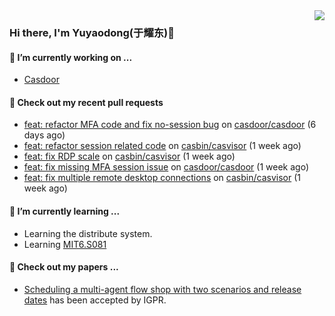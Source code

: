 <img align="right" src="https://github-readme-stats.vercel.app/api?username=leo220yuyaodog&show_icons=true&icon_color=805AD5&text_color=718096&bg_color=ffffff&hide_title=true" />

### Hi there, I'm Yuyaodong(于耀东)👋
#### 🔭 I’m currently working on ...
- [Casdoor](https://github.com/casdoor)

#### 🔨 Check out my recent pull requests

- [feat: refactor MFA code and fix no-session bug](https://github.com/casdoor/casdoor/pull/2676) on [casdoor/casdoor](https://github.com/casdoor/casdoor) (6 days ago)
- [feat: refactor session related code](https://github.com/casbin/casvisor/pull/57) on [casbin/casvisor](https://github.com/casbin/casvisor) (1 week ago)
- [feat: fix RDP scale](https://github.com/casbin/casvisor/pull/56) on [casbin/casvisor](https://github.com/casbin/casvisor) (1 week ago)
- [feat: fix missing MFA session issue](https://github.com/casdoor/casdoor/pull/2667) on [casdoor/casdoor](https://github.com/casdoor/casdoor) (1 week ago)
- [feat: fix multiple remote desktop connections](https://github.com/casbin/casvisor/pull/51) on [casbin/casvisor](https://github.com/casbin/casvisor) (1 week ago)

#### 🌱 I’m currently learning ...
- Learning the distribute system.
- Learning [MIT6.S081](https://pdos.csail.mit.edu/6.828/2021/schedule.html)

#### 📜 Check out my papers ...
- [Scheduling a multi-agent flow shop with two scenarios and release dates](https://www.tandfonline.com/doi/full/10.1080/00207543.2023.2188646) has been accepted by IGPR.

